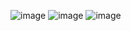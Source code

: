 ![image](https://github.com/RaviOli2621/Xavi_general/assets/147045327/2a2738d2-a1cd-40ca-bd86-510c6106af19)
![image](https://github.com/RaviOli2621/Xavi_general/assets/147045327/74f144e7-ee53-449c-b0df-6d98f0464a22)
![image](https://github.com/RaviOli2621/Xavi_general/assets/147045327/7cbb5726-ac2b-479f-a736-38a3cd35dbee)
